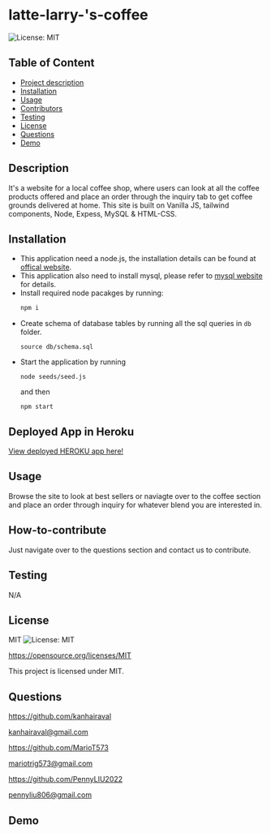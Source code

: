 # latte-larry-'s-coffee

  ![License: MIT](https://img.shields.io/badge/License-MIT-yellow.svg)


  ## Table of Content
  - [Project description](#Description)
  - [Installation](#Installation)
  - [Usage](#Usage)
  - [Contributors](#How-to-contribute)
  - [Testing](#Testing)
  - [License](#License)
  - [Questions](#Questions)
  - [Demo](Demo)

  ## Description
  It's a website for a local coffee shop, where users can look at all the coffee products offered and place an order through the inquiry tab to get coffee grounds delivered at home. This site is built on Vanilla JS, tailwind components, Node, Expess, MySQL & HTML-CSS.

  ## Installation
- This application need a node.js, the installation details can be found at [offical website](https://nodejs.org/en/download/).
- This application also need to install mysql, please refer to [mysql website](https://www.mysql.com/downloads/) for details.
- Install required node pacakges by running:
    ```bash
    npm i
    ```
- Create schema of database tables by running all the sql queries in ```db``` folder.
    ```
    source db/schema.sql
    ```
- Start the application by running
    ```
    node seeds/seed.js
    ```
    and then
    ```
    npm start
    ```

## Deployed App in Heroku
[View deployed HEROKU app here!](https://larry-coffee.herokuapp.com/)
 

## Usage
Browse the site to look at best sellers or naviagte over to the coffee section and place an order through inquiry for whatever blend you are interested in.

## How-to-contribute
Just navigate over to the questions section and contact us to contribute.

## Testing
N/A

## License
MIT
![License: MIT](https://img.shields.io/badge/License-MIT-yellow.svg)

https://opensource.org/licenses/MIT

This project is licensed under MIT.

## Questions
https://github.com/kanhairaval

kanhairaval@gmail.com
  
https://github.com/MarioT573
  
mariotrig573@gmail.com
  
https://github.com/PennyLIU2022

pennyliu806@gmail.com
  
## Demo
